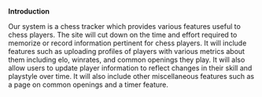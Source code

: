 **Introduction**

Our system is a chess tracker which provides various features useful to chess players.  The site will cut down on the time and effort required to memorize or record information pertinent for chess players.  It will include features such as uploading profiles of players with various metrics about them including elo, winrates, and common openings they play.  It will also allow users to update player information to reflect changes in their skill and playstyle over time.  It will also include other miscellaneous features such as a page on common openings and a timer feature.  
